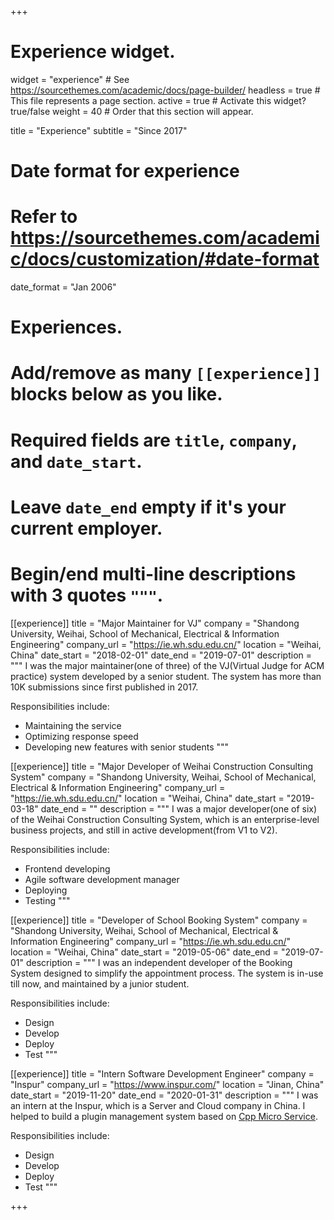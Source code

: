+++
# Experience widget.
widget = "experience"  # See https://sourcethemes.com/academic/docs/page-builder/
headless = true  # This file represents a page section.
active = true  # Activate this widget? true/false
weight = 40  # Order that this section will appear.

title = "Experience"
subtitle = "Since 2017"

# Date format for experience
#   Refer to https://sourcethemes.com/academic/docs/customization/#date-format
date_format = "Jan 2006"

# Experiences.
#   Add/remove as many `[[experience]]` blocks below as you like.
#   Required fields are `title`, `company`, and `date_start`.
#   Leave `date_end` empty if it's your current employer.
#   Begin/end multi-line descriptions with 3 quotes `"""`.
[[experience]]
  title = "Major Maintainer for VJ"
  company = "Shandong University, Weihai, School of Mechanical, Electrical & Information Engineering"
  company_url = "https://ie.wh.sdu.edu.cn/"
  location = "Weihai, China"
  date_start = "2018-02-01"
  date_end = "2019-07-01"
    description = """
  I was the major maintainer(one of three) of the VJ(Virtual Judge for ACM practice) system developed by a senior student. The system has more than 10K submissions since first published in 2017.

  Responsibilities include:

  * Maintaining the service
  * Optimizing response speed
  * Developing new features with senior students
  """

[[experience]]
  title = "Major Developer of Weihai Construction Consulting System"
  company = "Shandong University, Weihai, School of Mechanical, Electrical & Information Engineering"
  company_url = "https://ie.wh.sdu.edu.cn/"
  location = "Weihai, China"
  date_start = "2019-03-18"
  date_end = ""
    description = """
  I was a major developer(one of six) of the Weihai Construction Consulting System, which is an
  enterprise-level business projects, and still in active development(from V1 to V2).

  Responsibilities include:

  * Frontend developing
  * Agile software development manager
  * Deploying
  * Testing
  """

[[experience]]
  title = "Developer of School Booking System"
  company = "Shandong University, Weihai, School of Mechanical, Electrical & Information Engineering"
  company_url = "https://ie.wh.sdu.edu.cn/"
  location = "Weihai, China"
  date_start = "2019-05-06"
  date_end = "2019-07-01"
    description = """
  I was an independent developer of the Booking System designed to simplify the appointment process. The system is in-use till now, and maintained by a junior student.

  Responsibilities include:

  * Design
  * Develop
  * Deploy
  * Test
  """

[[experience]]
  title = "Intern Software Development Engineer"
  company = "Inspur"
  company_url = "https://www.inspur.com/"
  location = "Jinan, China"
  date_start = "2019-11-20"
  date_end = "2020-01-31"
    description = """
  I was an intern at the Inspur, which is a Server and Cloud company in China. I helped to build a plugin management system based on [Cpp Micro Service](http://cppmicroservices.org/).

  Responsibilities include:

  * Design
  * Develop
  * Deploy
  * Test
  """

+++
